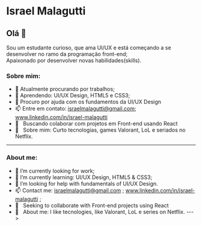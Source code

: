 # Israel Malagutti

## Olá 👋
Sou um estudante curioso, que ama UI/UX e está começando a se desenvolver no ramo da programação front-end;<br>
Apaixonado por desenvolver novas habilidades(skills).

### Sobre mim:
- 🔭 Atualmente procurando por trabalhos;
- 🌱 Aprendendo: UI/UX Design, HTML5 e CSS3;
- 🤔 Procuro por ajuda com os fundamentos da UI/UX Design
- 📫 Entre em contato: israelmalagutti@gmail.com; www.linkedin.com/in/israel-malagutti
- :purple_heart: &nbsp; Buscando colaborar com projetos em Front-end usando React
- 💬  &nbsp; Sobre mim: Curto tecnologias, games Valorant, LoL e seriados no Netflix.
 
<hr>

### About me:
- 🔭 I’m currently looking for work;
- 🌱 I’m currently learning: UI/UX Design, HTML5 & CSS3;
- 🤔 I’m looking for help with fundamentals of UI/UX Design.
- 📫 Contact me: israelmalagutti@gmail.com ; www.linkedin.com/in/israel-malagutti ;
- :purple_heart: &nbsp; Seeking to collaborate with Front-end projects using React
- 💬  &nbsp; About me: I like tecnologies, like Valorant, LoL e series on Netflix.
 --->
